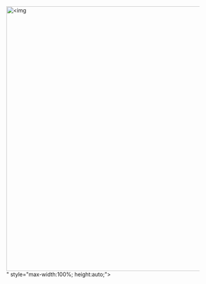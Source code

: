 <!DOCTYPE html>
<html lang="ru">
<head>
<meta charset="UTF-8" />
<meta name="viewport" content="width=device-width, initial-scale=1.0" />
<body>
<img src="" alt=<img width="1234" height="689" alt="ssf" src="https://github.com/user-attachments/assets/4465451a-3f89-4147-bd89-df05ab2de3d6" />" style="max-width:100%; height:auto;">
</body>

</html>
